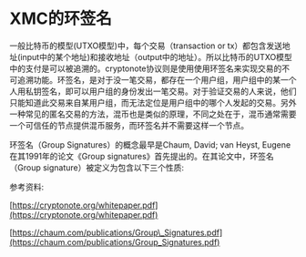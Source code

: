 # XMC的环签名

一般比特币的模型\(UTXO模型\)中，每个交易（transaction or tx）都包含发送地址\(input中的某个地址\)和接收地址（output中的地址）。所以比特币的UTXO模型中的支付是可以被追溯的。cryptonote协议则是使用使用环签名来实现交易的不可追溯功能。环签名，是对于没一笔交易，都存在一个用户组，用户组中的某一个人用私钥签名，即可以用户组的身份发出一笔交易。对于验证交易的人来说，他们只能知道此交易来自某用户组，而无法定位是用户组中的哪个人发起的交易。另外一种常见的匿名交易的方法，混币也是类似的原理，不同之处在于，混币通常需要一个可信任的节点提供混币服务，而环签名并不需要这样一个节点。

环签名（Group Signatures）的概念最早是Chaum, David; van Heyst, Eugene在其1991年的论文《Group signatures》首先提出的。在其论文中，环签名（Group signature）被定义为包含以下三个性质:

参考资料:

[https://cryptonote.org/whitepaper.pdf](https://cryptonote.org/whitepaper.pdf)

[https://chaum.com/publications/Group\_Signatures.pdf](https://chaum.com/publications/Group_Signatures.pdf)

